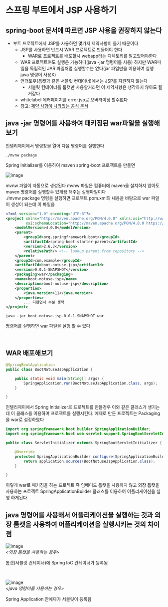 # 스프링 부트에서 JSP 사용하기

## spring-boot 문서에 따르면 JSP 사용을 권장하지 않는다

- 부트 프로젝트에서 JSP를 사용하면 몇가지 제약사항이 들기 때문이다
  - JSP를 사용하면 반드시 WAR 프로젝트로 만들어야 한다
    - WAR로 프로젝트를 배포할시 webapp라는 디렉토리를 알고있어야한다
  - WAR 프로젝트여도 실행은 가능하다(java -jar 명령어를 사용) 하지만 WAR파일을 독립적인 JAR 파일처럼 실행할수는 없다(jar 파일만을 이용하여 실행 java 명령어 사용X)
  - 언더토우(톰캣과 같은 서블릿 컨테이너)에서는 JSP를 지원하지 않는다
    - 서블릿 컨테이너를 톰캣만 사용할거라면 이 제약사항은 생각하지 않아도 될거같다
  - whitelabel 에러페이지를 error.jsp로 오버라이딩 할수없다
  - 참고: [제약 사항이 나와있는 공식 문서](https://docs.spring.io/spring-boot/docs/current/reference/html/web.html#web.servlet.embedded-container.jsp-limitations)

## java -jar 명령어를 사용하여 패키징된 war파일을 실행해보기

인텔리제이에서 명령창을 열어 다음 명령어를 실행한다

```shell
./mvnw package
```

Spring Initializer를 이용하여 maven spring-boot 프로젝트를 만들면

![image](https://user-images.githubusercontent.com/23889744/153747944-c51bbecb-dc4f-45d0-adc6-478fd18e1533.png)

mvnw 파일이 자동으로 생성된다 mvnw 파일은 컴퓨터에 maven을 설치하지 않아도 maven 명령어를 실행할수 있게끔 해주는 실행파일이다
<br>
./mvnw package 명령을 실행하면 프로젝트 pom.xml의 내용을 바탕으로 war 파일이 생성이 되는데 이 파일을

```xml
<?xml version="1.0" encoding="UTF-8"?>
<project xmlns="http://maven.apache.org/POM/4.0.0" xmlns:xsi="http://www.w3.org/2001/XMLSchema-instance"
         xsi:schemaLocation="http://maven.apache.org/POM/4.0.0 https://maven.apache.org/xsd/maven-4.0.0.xsd">
    <modelVersion>4.0.0</modelVersion>
    <parent>
        <groupId>org.springframework.boot</groupId>
        <artifactId>spring-boot-starter-parent</artifactId>
        <version>2.6.3</version>
        <relativePath/> <!-- lookup parent from repository -->
    </parent>
    <groupId>com.example</groupId>
    <artifactId>boot-notuse-jsp</artifactId>
    <version>0.0.1-SNAPSHOT</version>
    <packaging>war</packaging>
    <name>boot-notuse-jsp</name>
    <description>boot-notuse-jsp</description>
    <properties>
        <java.version>11</java.version>
    </properties>
		... 디펜던시 부분 생략
</project>
```

```shell
java -jar boot-notuse-jsp-0.0.1-SNAPSHOT.war
```

명령어를 실행하면 war 파일을 실행 할 수 있다

<br>

## WAR 배포해보기

```java
@SpringBootApplication
public class BootNotuseJspApplication {

	public static void main(String[] args) {
		SpringApplication.run(BootNotuseJspApplication.class, args);
	}

}
```

인텔리제이에서 Spring Initializer로 프로젝트를 만들경우 이와 같은 클래스가 생기는데 이 클래스를 이용하여 프로젝트를 실행시킨다. 예제로 만든 프로젝트는 Packaging을 war로 설정하였다

```java
import org.springframework.boot.builder.SpringApplicationBuilder;
import org.springframework.boot.web.servlet.support.SpringBootServletInitializer;

public class ServletInitializer extends SpringBootServletInitializer {

	@Override
	protected SpringApplicationBuilder configure(SpringApplicationBuilder application) {
		return application.sources(BootNotuseJspApplication.class);
	}

}
```

이렇게 war로 패키징을 하는 프로젝트 즉 임베디드 톰캣을 사용하지 않고 외장 톰캣을 사용하는 프로젝트 SpringApplicationBuilder 클래스를 이용하여 어플리케이션을 실행 하게된다

## java 명령어를 사용해서 어플리케이션을 실행하는 것과 외장 톰캣을 사용하여 어플리케이션을 실행시키는 것의 차이점

![image](https://user-images.githubusercontent.com/23889744/153747746-f89f5c9e-95cc-4b2f-9f88-9d86e6b108e1.png)
<br>
_<외장 톰캣을 사용하는 경우>_

톰캣(서블릿 컨테이너)에 Spring IoC 컨테이너가 등록됨

<br>

![image](https://user-images.githubusercontent.com/23889744/153748129-d64f811d-d9ca-4c7b-ae32-8d8f283cf6f3.png)
<br>
_<java 명령어를 사용하는 경우>_

Spring Application 안에다가 서블릿이 등록됨
